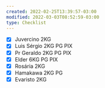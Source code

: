 ```yaml
---
created: 2022-02-25T13:39:57-03:00
modified: 2022-03-03T08:52:59-03:00
type: Checklist
---
```


- [x] Juvercino 2KG
- [x] Luis Sérgio 2KG PG PIX
- [x] Pr Geraldo 2KG PG PIX
- [x] Elder 6KG PG PIX
- [x] Rosária 2KG
- [x] Hamakawa 2KG PG
- [x] Evaristo 2KG
